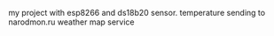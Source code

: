 my project with esp8266 and ds18b20 sensor. temperature sending to narodmon.ru weather map service 
